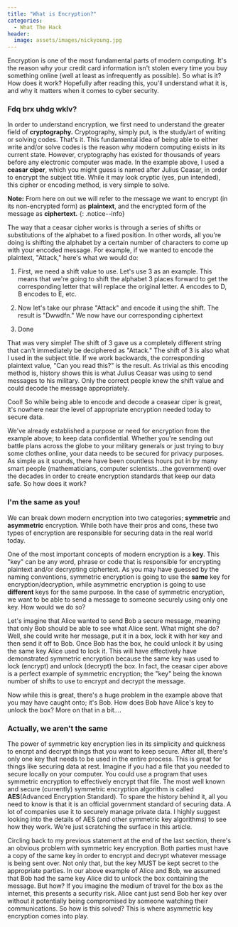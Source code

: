```yaml
---
title: "What is Encryption?"
categories:
  - What The Hack
header:
  image: assets/images/nickyoung.jpg  
---
```


Encryption is one of the most fundamental parts of modern computing. It's the reason why your credit card information isn't stolen every time you buy something online (well at least as infrequently as possible). So what is it? How does it work? Hopefully after reading this, you'll understand what it is, and why it matters when it comes to cyber security.  

### Fdq brx uhdg wklv?

In order to understand encryption, we first need to understand the greater field of **cryptography.** Cryptography, simply put, is the study/art of writing or solving codes. That's it. This fundamental idea of being able to either write and/or solve codes is the reason why modern computing exists in its current state. However, cryptography has existed for thousands of years before any electronic computer was made. In the example above, I used a **ceasar ciper**, which you might guess is named after Julius Ceasar, in order to encrypt the subject title. While it may look cryptic (yes, pun intended), this cipher or encoding method, is very simple to solve.

**Note:** From here on out we will refer to the message we want to encrypt (in its non-encrypted form) as **plaintext**, and the encrypted form of the message as **ciphertext.**
{: .notice--info}

The way that a ceasar cipher works is through a series of shifts or substitutions of the alphabet to a fixed position. In other words, all you're doing is shifting the alphabet by a certain number of characters to come up with your encoded message. For example, if we wanted to encode the plaintext, "Attack," here's what we would do:

1. First, we need a shift value to use. Let's use 3 as an example. This means that we're going to shift the alphabet 3 places forward to get the corresponding letter that will replace the original letter. A encodes to D, B encodes to E, etc.

2. Now let's take our phrase "Attack" and encode it using the shift. The result is "Dwwdfn." We now have our corresponding ciphertext

3. Done

That was very simple! The shift of 3 gave us a completely different string that can't immediately be deciphered as "Attack." The shift of 3 is also what I used in the subject title. If we work backwards, the corresponding plaintext value, "Can you read this?" is the result. As trivial as this encoding method is, history shows this is what Julius Ceasar was using to send messages to his military. Only the correct people knew the shift value and could decode the message appropriately. 

Cool! So while being able to encode and decode a ceasear ciper is great, it's nowhere near the level of appropriate encryption needed today to secure data. 

We've already established a purpose or need for encryption from the example above; to keep data confidential. Whether you're sending out battle plans across the globe to your military generals or just trying to buy some clothes online, your data needs to be secured for privacy purposes. As simple as it sounds, there have been countless hours put in by many smart people (mathematicians, computer scientists...the government) over the decades in order to create encryption standards that keep our data safe. So how does it work?

### I'm the same as you! 

We can break down modern encryption into two categories; **symmetric** and **asymmetric** encryption. While both have their pros and cons, these two types of encryption are responsible for securing data in the real world today. 

One of the most important concepts of modern encryption is a **key**. This "key" can be any word, phrase or code that is responsible for encrypting plaintext and/or decrypting ciphertext. As you may have guessed by the naming conventions, symmetric encryption is going to use the **same** key for encryption/decryption, while asymmetric encryption is going to use **different** keys for the same purpose. In the case of symmetric encryption, we want to be able to send a message to someone securely using only one key. How would we do so?

Let's imagine that Alice wanted to send Bob a secure message, meaning that only Bob should be able to see what Alice sent. What might she do? Well, she could write her message, put it in a box, lock it with her key and then send it off to Bob. Once Bob has the box, he could unlock it by using the same key Alice used to lock it. This will have effectively have demonstrated symmetric encryption because the same key was used to lock (encrypt) and unlock (decrypt) the box. In fact, the ceasar ciper above is a perfect example of symmetric encryption; the "key" being the known number of shifts to use to encrypt and decrypt the message.

Now while this is great, there's a huge problem in the example above that you may have caught onto; it's Bob. How does Bob have Alice's key to unlock the box? More on that in a bit....

### Actually, we aren't the same

The power of symmetric key encryption lies in its simplicity and quickness to encrpt and decrypt things that you want to keep secure. After all, there's only one key that needs to be used in the entire process. This is great for things like securing data at rest. Imagine if you had a file that you needed to secure locally on your computer. You could use a program that uses symmetric encryption to effectively encrypt that file. The most well known and secure (currently) symmetric encryption algorithm is called **AES**(Advanced Encryption Standard). To spare the history behind it, all you need to know is that it is an official government standard of securing data. A lot of companies use it to securely manage private data. I highly suggest looking into the details of AES (and other symmetric key algorithms) to see how they work. We're just scratching the surface in this article. 

Circling back to my previous statement at the end of the last section, there's an obvious problem with symmetric key encryption. Both parties must have a copy of the same key in order to encrypt and decrypt whatever message is being sent over. Not only that, but the key MUST be kept secret to the appropriate parties. In our above example of Alice and Bob, we assumed that Bob had the same key Alice did to unlock the box containing the message. But how? If you imagine the medium of travel for the box as the internet, this presents a security risk. Alice cant just send Bob her key over without it potentially being compromised by someone watching their communications. So how is this solved? This is where asymmetric key encryption comes into play.
















